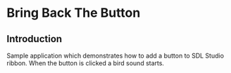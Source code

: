# Bring Back The Button

## Introduction

Sample application which demonstrates how to add a button to SDL Studio ribbon. When the button is clicked a  bird sound starts.



